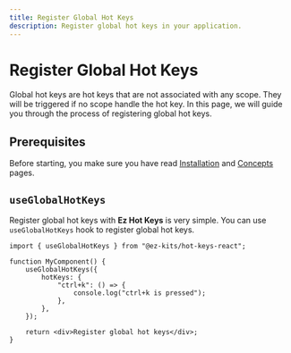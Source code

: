 ```yaml
---
title: Register Global Hot Keys
description: Register global hot keys in your application.
---
```


# Register Global Hot Keys

Global hot keys are hot keys that are not associated with any scope. They will be triggered if no scope handle the hot key. In this page, we will guide you through the process of registering global hot keys.

## Prerequisites

Before starting, you make sure you have read [Installation](/getting-started/installation) and [Concepts](/getting-started/concepts) pages.

## `useGlobalHotKeys`

Register global hot keys with **Ez Hot Keys** is very simple. You can use `useGlobalHotKeys` hook to register global hot keys.

```tsx
import { useGlobalHotKeys } from "@ez-kits/hot-keys-react";

function MyComponent() {
	useGlobalHotKeys({
		hotKeys: {
			"ctrl+k": () => {
				console.log("ctrl+k is pressed");
			},
		},
	});

	return <div>Register global hot keys</div>;
}
```
